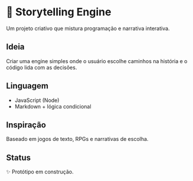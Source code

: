 # 📖 Storytelling Engine

Um projeto criativo que mistura programação e narrativa interativa.

## Ideia
Criar uma engine simples onde o usuário escolhe caminhos na história e o código lida com as decisões.

## Linguagem
- JavaScript (Node)
- Markdown + lógica condicional

## Inspiração
Baseado em jogos de texto, RPGs e narrativas de escolha.

## Status
✨ Protótipo em construção.
